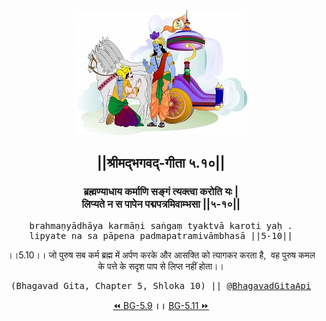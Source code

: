 <center><img src="../../asset/BG.png" alt="#API #bhagavadgitaapi #slok #nodejs #js #api #gitaapi #krishna #hinduism #vedic #ISKCON #shreemadbhagavadgita #technology"/>
<h2>||श्रीमद्‍भगवद्‍-गीता ५.१०||</h2>
<h3>ब्रह्मण्याधाय कर्माणि सङ्गं त्यक्त्वा करोति यः |<br/>लिप्यते न स पापेन पद्मपत्रमिवाम्भसा ||५-१०||</h3>
<pre>brahmaṇyādhāya karmāṇi saṅgaṃ tyaktvā karoti yaḥ .<br/>lipyate na sa pāpena padmapatramivāmbhasā ||5-10||</pre>
<p>।।5.10।। जो पुरुष सब कर्म ब्रह्म में अर्पण करके और आसक्ति को त्यागकर करता है,  वह पुरुष कमल के पत्ते के सदृश पाप से लिप्त नहीं होता।।</p>
<pre>(Bhagavad Gita, Chapter 5, Shloka 10) || <a href="https://twitter.com/bhagavadgitaapi">@BhagavadGitaApi</a></pre><a href="../../5/9">⏪  BG-5.9</a><b>        ।।        </b><a href="../../5/11">BG-5.11  ⏩</a></center></center>